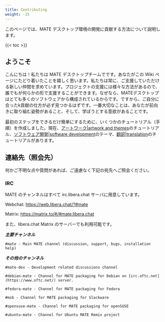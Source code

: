 ```yaml
---
title: Contributing
weight: -15
---
```


<!-- This page describes how to contribute to the MATE Desktop Environment. -->
このページでは、MATE デスクトップ環境の開発に貢献する方法について説明します。

{{< toc >}}

<!--## Welcome-->
## ようこそ

<!--Hi! We are the MATE Desktop Team and we are glad you found your way to this page. We always need new people who want to help. Help can be done in many several ways and everyone can help in one way or another. Yes, we said everyone, because the MATE Desktop is composed of so many different bits and pieces; not finding anything that suits you is almost impossible. The most important thing is that you are motivated and have a willingness to learn.-->
こんにちは！私たちは MATE デスクトップチームでです。あなたがこの Wiki ページにたどり着いたことを嬉しく思います。私たちは常に、ご支援していただける新しい仲間を求めています。プロジェクトの支援には様々な方法があるので、誰でもが何らかの形で支援することができます。なぜなら、MATEデスクトップはとても多くのソフトウェアから構成されているからです。ですから、ご自分に合ったk貢献の仕方が必ず見つかるはずです。一番大切なことは、あなたが前向きに取り組む姿勢があること、そして、学ぼうとする意欲があることです。

<!--To make the initial steps as easy as possible for you, we set up some tutorials. Currently there are tutorials for [artwork and themes](../../contributing/artwork-and-themes/getting-started/) for [software development](../../contributing/software-development/getting-started/) and for [translation](../../contributing/translation/getting-started/).-->
最初のステップをできるだけ簡単にするために、いくつかのチュートリアル（手順）を作成しました。現在、[アートワーク|artwork and themes](../../contributing/artwork-and-themes/getting-started/)のチュートリアル、[ソフトウェア開発|software development](../../contributing/software-development/getting-started/)のテーマ、[翻訳|translation](../../contributing/translation/getting-started/)のチュートリアルがあります。

<!--## Contact-->
## 連絡先（照会先）

<!--If you have any questions do not hesitate to come and ask us.-->
何かご不明な点や質問があれば、ご遠慮なく下記の宛先へご照会ください。

### IRC

<!--All MATE channels are on the [irc.libera.chat](https://libera.chat/) server.-->
MATE のチャンネルはすべて irc.libera.chat サーバに用意しています。

Webchat: https://web.libera.chat/?#mate

Matrix: https://matrix.to/#/#mate:libera.chat

<!--They are also available on the libera.chat Matrix server.-->
また、libera.chat Matrix のサーバーでも利用可能です。

<!--***Main channel***-->
***主要チャンネル***

    #mate - Main MATE channel (discussion, support, bugs, installation help)

<!--***Other channels***-->
***その他のチャンネル***

    #mate-dev - Development related discussions channel

    #debian-mate - Channel for MATE packaging for Debian on [irc.oftc.net](https://www.oftc.net/) server.

    #fedora-mate - Channel for MATE packaging for Fedora

    #msb - Channel for MATE packaging for Slackware

    #opensuse-mate - Channel for MATE packaging for openSUSE

    #ubuntu-mate - Channel for Ubuntu MATE Remix project

